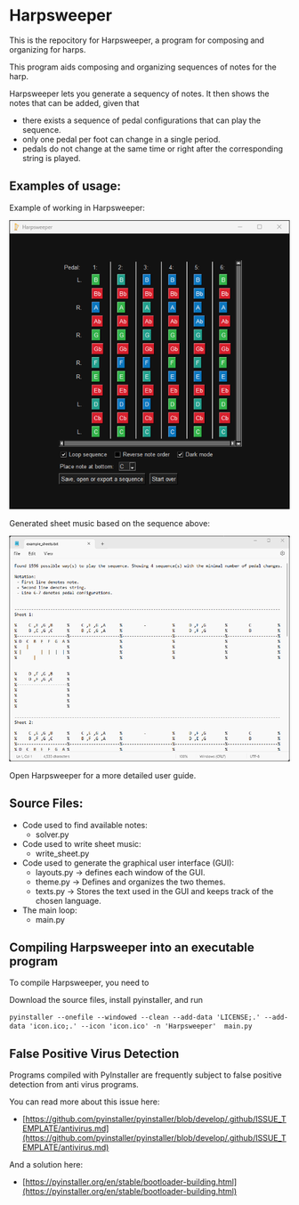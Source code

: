 # Harpsweeper
This is the repocitory for Harpsweeper, a program for composing and organizing for harps. 

This program aids composing and organizing sequences of notes for the harp.

Harpsweeper lets you generate a sequency of notes. It then shows the notes that can be added, given that
 - there exists a sequence of pedal configurations that can play the sequence.
 - only one pedal per foot can change in a single period.
 - pedals do not change at the same time or right after the corresponding string is played.

## Examples of usage: 

Example of working in Harpsweeper: 

<img src="https://raw.githubusercontent.com/adamreir/harpsweeper/main/harpsweeper_example.png" alt="drawing" width="700"/>

Generated sheet music based on the sequence above: 

<img src="https://raw.githubusercontent.com/adamreir/harpsweeper/main/example_sheets.png" alt="drawing" width="700"/>

Open Harpsweeper for a more detailed user guide. 

## Source Files: 
 - Code used to find available notes: 
   - solver.py
 - Code used to write sheet music:
   - write_sheet.py
 - Code used to generate the graphical user interface (GUI):
   - layouts.py -> defines each window of the GUI. 
   - theme.py -> Defines and organizes the two themes.
   - texts.py -> Stores the text used in the GUI and keeps track of the chosen language.
 - The main loop: 
   - main.py



## Compiling Harpsweeper into an executable program

To compile Harpsweeper, you need to 

Download the source files, install pyinstaller, and run 
```
pyinstaller --onefile --windowed --clean --add-data 'LICENSE;.' --add-data 'icon.ico;.' --icon 'icon.ico' -n 'Harpsweeper'  main.py
```


## False Positive Virus Detection
Programs compiled with PyInstaller are frequently subject to false positive detection from anti virus programs. 

You can read more about this issue here: 

 - [https://github.com/pyinstaller/pyinstaller/blob/develop/.github/ISSUE_TEMPLATE/antivirus.md](https://github.com/pyinstaller/pyinstaller/blob/develop/.github/ISSUE_TEMPLATE/antivirus.md)

And a solution here: 
 - [https://pyinstaller.org/en/stable/bootloader-building.html](https://pyinstaller.org/en/stable/bootloader-building.html)
